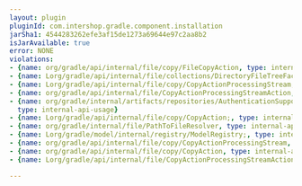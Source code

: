 ```yaml
---
layout: plugin
pluginId: com.intershop.gradle.component.installation
jarSha1: 4544283262efe3af15de1273a69644e97c2aa8b2
isJarAvailable: true
error: NONE
violations:
- {name: org/gradle/api/internal/file/copy/FileCopyAction, type: internal-api-usage}
- {name: Lorg/gradle/api/internal/file/collections/DirectoryFileTreeFactory;, type: internal-api-usage}
- {name: Lorg/gradle/api/internal/file/copy/CopyActionProcessingStream;, type: internal-api-usage}
- {name: org/gradle/api/internal/file/CopyActionProcessingStreamAction, type: internal-api-usage}
- {name: org/gradle/internal/artifacts/repositories/AuthenticationSupportedInternal,
  type: internal-api-usage}
- {name: Lorg/gradle/api/internal/file/copy/CopyAction;, type: internal-api-usage}
- {name: org/gradle/internal/file/PathToFileResolver, type: internal-api-usage}
- {name: Lorg/gradle/model/internal/registry/ModelRegistry;, type: internal-api-usage}
- {name: org/gradle/api/internal/file/copy/CopyActionProcessingStream, type: internal-api-usage}
- {name: org/gradle/api/internal/file/copy/CopyAction, type: internal-api-usage}
- {name: Lorg/gradle/api/internal/file/CopyActionProcessingStreamAction;, type: internal-api-usage}

---
```

